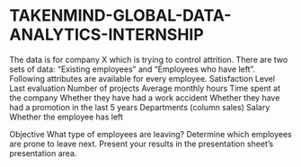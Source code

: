 # TAKENMIND-GLOBAL-DATA-ANALYTICS-INTERNSHIP
The data is for company X which is trying to control attrition. There are two sets of data: “Existing employees” and “Employees who have left”. Following attributes are available for every employee.
Satisfaction Level
Last evaluation
Number of projects
Average monthly hours
Time spent at the company
Whether they have had a work accident
Whether they have had a promotion in the last 5 years
Departments (column sales)
Salary
Whether the employee has left
 
Objective
What type of employees are leaving? Determine which employees are prone to leave next. Present your results in the presentation sheet’s presentation area.
